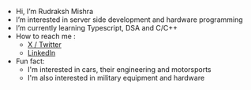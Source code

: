 - Hi, I’m Rudraksh Mishra
- I’m interested in server side development and hardware programming
- I’m currently learning Typescript, DSA and C/C++ 
- How to reach me :
  - [X / Twitter](https://twitter.com/Rudraksh_M64)
  - [LinkedIn](https://www.linkedin.com/in/rudraksh-mishra-80a9a7258)
- Fun fact:
  - I'm interested in cars, their engineering and motorsports
  - I'm also interested in military equipment and hardware

<!---
rudrakshm64/rudrakshm64 is a ✨ special ✨ repository because its `README.md` (this file) appears on your GitHub profile.
You can click the Preview link to take a look at your changes.
--->

